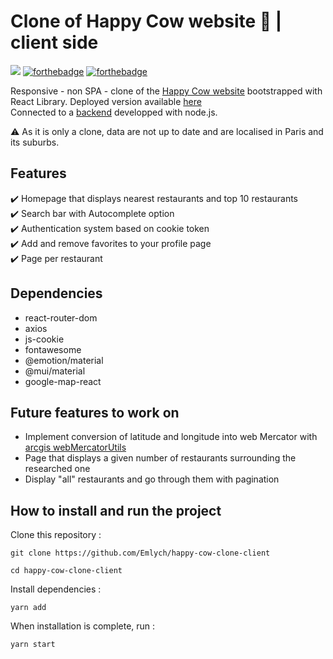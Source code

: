 # Clone of Happy Cow website 🐄 | client side

[<img src="https://img.shields.io/badge/last%20updated-march%202022-yellow">](https://img.shields.io/badge/last%20updated-march%202022-yellow)
[![forthebadge](http://forthebadge.com/images/badges/built-with-love.svg)](http://forthebadge.com) [![forthebadge](https://forthebadge.com/images/badges/works-on-my-machine.svg)](https://forthebadge.com)

Responsive - non SPA - clone of the [Happy Cow website](https://www.happycow.net/) bootstrapped with React Library. Deployed version available [here](https://happy-cow-clone-eld.netlify.app)<br>
Connected to a [backend](https://github.com/Emlych/happy-cow-clone-back) developped with node.js.

⚠️ As it is only a clone, data are not up to date and are localised in Paris and its suburbs.

## Features

✔️ Homepage that displays nearest restaurants and top 10 restaurants<br>
✔️ Search bar with Autocomplete option<br>
✔️ Authentication system based on cookie token<br>
✔️ Add and remove favorites to your profile page<br>
✔️ Page per restaurant<br>

## Dependencies

- react-router-dom
- axios
- js-cookie
- fontawesome
- @emotion/material
- @mui/material
- google-map-react

## Future features to work on

- Implement conversion of latitude and longitude into web Mercator with [arcgis webMercatorUtils](https://developers.arcgis.com/javascript/3/jsapi/esri.geometry.webmercatorutils-amd.html)
- Page that displays a given number of restaurants surrounding the researched one
- Display "all" restaurants and go through them with pagination

## How to install and run the project

Clone this repository :

`git clone https://github.com/Emlych/happy-cow-clone-client`

`cd happy-cow-clone-client`

Install dependencies :

`yarn add `

When installation is complete, run :

`yarn start`
